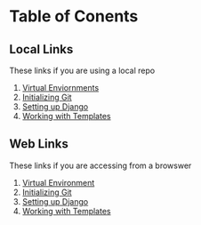 # Table of Conents
## Local Links
These links if you are using a local repo
1) [Virtual Enviornments](Python-Virtual-Env.md)<br>
2) [Initializing Git](initialize-git.md)<br>
3) [Setting up Django](Django-Setup.md)<br>
4) [Working with Templates](Django-Templates.md)<br>

## Web Links
These links if you are accessing from a browswer
1) [Virtual Environment](https://github.com/MayberryKory/CS3300CCB/wiki/Python-Virtual-Env)
2) [Initializing Git](https://github.com/MayberryKory/CS3300CCB/wiki/initialize-git)<br>
3) [Setting up Django](https://github.com/MayberryKory/CS3300CCB/wiki/Django-Setup)<br>
4) [Working with Templates](https://github.com/MayberryKory/CS3300CCB/wiki/Django-Templates)<br>
